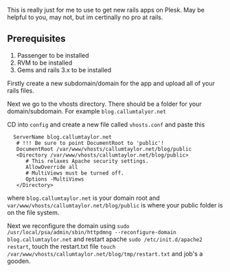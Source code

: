 This is really just for me to use to get new rails apps on Plesk. May be helpful to you, may not, but im certinally no pro at rails.

## Prerequisites
1. Passenger to be installed
2. RVM to be installed
3. Gems and rails 3.x to be installed

Firstly create a new subdomain/domain for the app and upload all of your rails files.

Next we go to the vhosts directory. There should be a folder for your domain/subdomain. For example `blog.callumtalyor.net`

CD into `config` and create a new file called `vhosts.conf` and paste this 

```
  ServerName blog.callumtaylor.net
   # !!! Be sure to point DocumentRoot to 'public'!
   DocumentRoot /var/www/vhosts/callumtaylor.net/blog/public
   <Directory /var/www/vhosts/callumtaylor.net/blog/public>
      # This relaxes Apache security settings.
      AllowOverride all
      # MultiViews must be turned off.
      Options -MultiViews
   </Directory>
```

where `blog.callumtaylor.net` is your domain root and `var/www/vhosts/callumtaylor.net/blog/public` is where your public folder is on the file system.

Next we reconfigure the domain using `sudo /usr/local/psa/admin/sbin/httpdmng --reconfigure-domain blog.callumtaylor.net` and restart apache `sudo /etc/init.d/apache2 restart`, touch the restart.txt file `touch /var/www/vhosts/callumtaylor.net/blog/tmp/restart.txt` and job's a gooden.